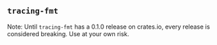 ## `tracing-fmt`

Note: Until `tracing-fmt` has a 0.1.0 release on crates.io, every release is considered breaking. Use at your own risk.
